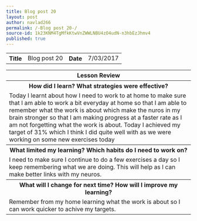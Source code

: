 ```yaml
---
title: Blog post 20
layout: post
author: navlad266
permalink: /-Blog post 20-/
source-id: 1k23KNM4TgMfkKtwVnZWWLNBU4zO4udN-n3hbEzJhmv4
published: true
---
```

<table>
  <tr>
    <th>Title</th>
    <td>Blog post 20</td>
    <th>Date</th>
    <td>7/03/2017</td>
  </tr>
</table>


<table>
  <tr>
    <th>Lesson Review</th>
  </tr>
  <tr>
    <th>How did I learn? What strategies were effective? </th>
  </tr>
  <tr>
    <td>Today I learnt about how I need to work to at home to make sure that I am able to work a bit everyday at home so that I am able to remember what the work is about which make the nuros in my brain stronger so that I am making progress at a faster rate as I am not forgetting what the work is about. Today I achieved my target of 31% which I think I did quite well with as we were working on some new exercises today
</td>
  </tr>
  <tr>
    <th>What limited my learning? Which habits do I need to work on? </th>
  </tr>
  <tr>
    <td>I need to make sure I continue to do a few exercises a day so I keep remembering what we are doing. This will help as I can make better links with my neuros.
</td>
  </tr>
  <tr>
    <th>What will I change for next time? How will I improve my learning?</th>
  </tr>
  <tr>
    <td>Remember from my home learning what the work is about so I can work quicker to achive my targets.
</td>
  </tr>
</table>




